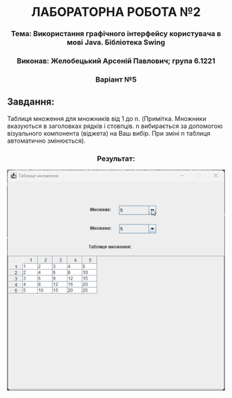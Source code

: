 <h1 align="center">ЛАБОРАТОРНА РОБОТА №2</h1>
<h3 align="center">Тема: Використання графічного інтерфейсу користувача в мові Java. Бібліотека Swing</h3>
<h3 align="center">Виконав:	Желобецький Арсеній Павлович; група 6.1221</h3>
<h3 align="center">Варіант №5</h3>

## Завдання:

Таблиця множення для множників від 1 до n. (Примітка. Множники вказуються в заголовках рядків і стовпців. n вибирається за допомогою візуального компонента (віджета) на Ваш вибір. При зміні n таблиця автоматично змінюється).


<h3 align="center">Результат:</h3>
<div align="center">
<img src="./src/assets/demo.gif" />  
</div>

